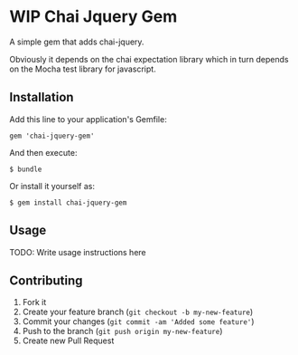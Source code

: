 # WIP Chai Jquery Gem

A simple gem that adds chai-jquery.

Obviously it depends on the chai expectation library which in turn depends on
the Mocha test library for javascript.


## Installation

Add this line to your application's Gemfile:

    gem 'chai-jquery-gem'

And then execute:

    $ bundle

Or install it yourself as:

    $ gem install chai-jquery-gem

## Usage

TODO: Write usage instructions here

## Contributing

1. Fork it
2. Create your feature branch (`git checkout -b my-new-feature`)
3. Commit your changes (`git commit -am 'Added some feature'`)
4. Push to the branch (`git push origin my-new-feature`)
5. Create new Pull Request
